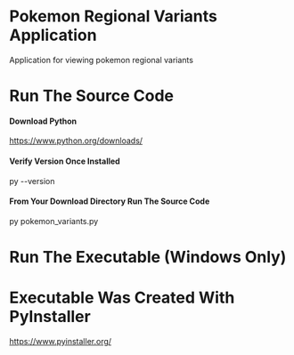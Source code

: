 # Pokemon Regional Variants Application
Application for viewing pokemon regional variants
# Run The Source Code
#### Download Python
https://www.python.org/downloads/
#### Verify Version Once Installed
py --version
#### From Your Download Directory Run The Source Code
py pokemon_variants.py
# Run The Executable (Windows Only)

# Executable Was Created With PyInstaller
https://www.pyinstaller.org/

